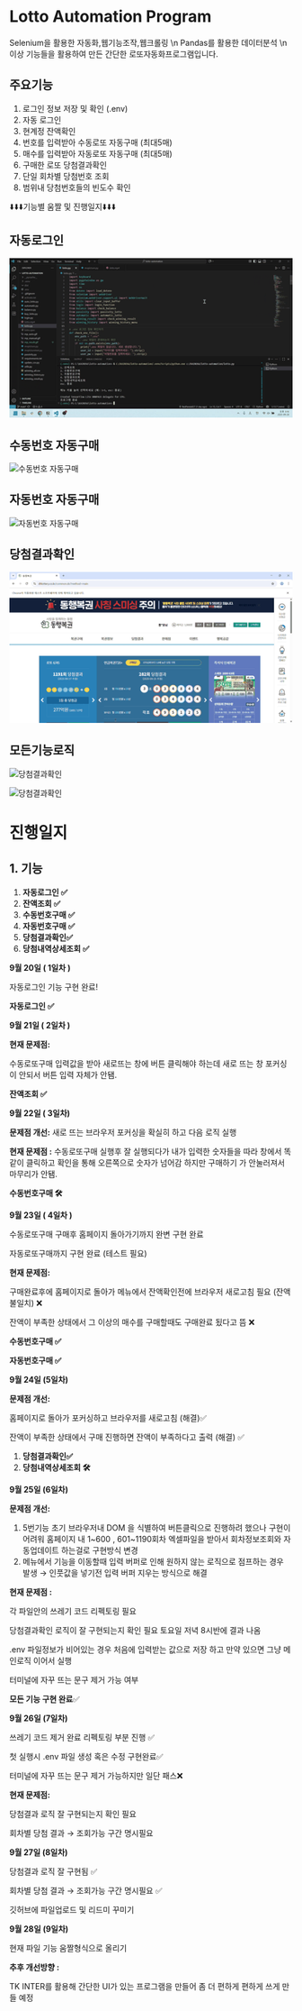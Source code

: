 # Lotto Automation Program
Selenium을 활용한 자동화,웹기능조작,웹크롤링
\n Pandas를 활용한 데이터분석
\n 이상 기능들을 활용하여 만든 간단한 로또자동화프로그램입니다.

## 주요기능
1. 로그인 정보 저장 및 확인 (.env)
2. 자동 로그인
3. 현계정 잔액확인
4. 번호를 입력받아 수동로또 자동구매 (최대5매)
5. 매수를 입력받아 자동로또 자동구매 (최대5매)
6. 구매한 로또 당첨결과확인
7. 단일 회차별 당첨번호 조회
8. 범위내 당첨번호들의 빈도수 확인

⬇️⬇️⬇️기능별 움짤 및 진행일지⬇️⬇️⬇️

## 자동로그인

![자동로그인](https://github.com/panda1189/autolotto/raw/main/data/mp_login.gif)

## 수동번호 자동구매

![수동번호 자동구매](https://github.com/panda1189/autolotto/raw/main/data/mp_manual.gif)

## 자동번호 자동구매

![자동번호 자동구매](https://github.com/panda1189/autolotto/raw/main/data/mp_auto.gif)

## 당첨결과확인

![당첨결과확인](https://github.com/panda1189/autolotto/raw/main/data/mp_result.gif)

## 모든기능로직

![당첨결과확인](https://github.com/panda1189/autolotto/raw/main/data/mp_logic1.gif)

![당첨결과확인](https://github.com/panda1189/autolotto/raw/main/data/mp_logic2.gif)

# 진행일지

## 1. 기능

1. **자동로그인 ✅**
2. **잔액조회  ✅**
3. **수동번호구매 ✅**
4. **자동번호구매 ✅**
5. **당첨결과확인✅**
6. **당첨내역상세조회 ✅**

**9월 20일 ( 1일차 )**

자동로그인 기능 구현 완료!

**자동로그인 ✅**

**9월 21일 ( 2일차 )**

**현재 문제점:** 

수동로또구매 입력값을 받아 새로뜨는 창에 버튼 클릭해야 하는데 새로 뜨는 창 포커싱이 안되서 버튼 입력 자체가 안됌.

**잔액조회  ✅**

**9월 22일 ( 3일차)** 

**문제점 개선:**  새로 뜨는  브라우저 포커싱을 확실히 하고 다음 로직 실행

**현재 문제점 :** 수동로또구매 실행후 잘 실행되다가 내가 입력한 숫자들을 따라 창에서 똑같이 클릭하고 확인을 통해 오른쪽으로 숫자가 넘어감 하지만 구매하기 가 안눌러져서 마무리가 안됌.

**수동번호구매 🛠️**

**9월 23일 ( 4일차 )**

수동로또구매 구매후 홈페이지 돌아가기까지 완변 구현 완료

자동로또구매까지 구현 완료 (테스트 필요)

**현재 문제점:**

구매완료후에 홈페이지로 돌아가 메뉴에서 잔액확인전에 브라우저 새로고침 필요 (잔액 불일치) ❌

잔액이 부족한 상태에서 그 이상의 매수를 구매할때도 구매완료 됬다고 뜸 ❌

**수동번호구매 ✅**

**자동번호구매 ✅**

**9월 24일 (5일차)**

**문제점 개선:**

홈페이지로 돌아가 포커싱하고 브라우저를 새로고침  (해결)✅

잔액이 부족한 상태에서 구매 진행하면 잔액이 부족하다고 출력 (해결) ✅ 

1. **당첨결과확인✅**
2. **당첨내역상세조회 🛠️**

**9월 25일 (6일차)** 

**문제점 개선:**  

1. 5번기능 초기 브라우저내 DOM 을 식별하여 버튼클릭으로 진행하려 했으나 구현이 어려워 홈페이지 내 1~600 , 601~1190회차 엑셀파일을 받아서 회차정보조회와 자동업데이트 하는걸로 구현방식 변경
2. 메뉴에서 기능을 이동할때 입력 버퍼로 인해 원하지 않는 로직으로 점프하는 경우 발생 → 인풋값을 넣기전 입력 버퍼 지우는 방식으로 해결

**현재 문제점 :** 

각 파일안의 쓰레기 코드 리펙토링 필요

당첨결과확인 로직이 잘 구현되는지 확인 필요 토요일 저녁 8시반에 결과 나옴

.env 파일정보가 비어있는 경우 처음에 입력받는 값으로 저장 하고 만약 있으면 그냥 메인로직 이어서 실행

터미널에 자꾸 뜨는 문구 제거 가능 여부

**모든 기능 구현 완료**✅

**9월 26일 (7일차)**

쓰레기 코드 제거 완료 리펙토링 부분 진행 ✅

첫 실행시 .env 파일 생성 혹은 수정 구현완료✅

터미널에 자꾸 뜨는 문구 제거 가능하지만  일단 패스❌

**현재 문제점:**

당첨결과 로직 잘 구현되는지 확인 필요

회차별 당첨 결과  → 조회가능 구간 명시필요

**9월 27일 (8일차)**

당첨결과 로직 잘 구현됨 ✅

회차별 당첨 결과  → 조회가능 구간 명시필요 ✅

깃허브에 파일업로드 및 리드미 꾸미기

**9월 28일 (9일차)**

현재 파일 기능 움짤형식으로 올리기

**추후 개선방향 :** 

TK INTER를 활용해 간단한 UI가 있는 프로그램을 만들어 좀 더 편하게 편하게 쓰게 만들 예정
